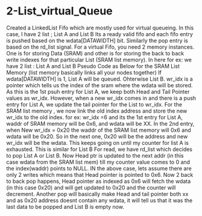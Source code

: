 # 2-List_virtual_Queue
Created a LinkedList Fifo which are mostly used for virtual queueing. In this case, I have 2 list ; List A and List B
Its a ready valid fifo and each fifo entry is pushed based on the wdata[DATAWIDTH] bit. Similarly the pop entry is based on the rd_list signal.
For a virtual Fifo, you need 2 memory instances. One is for storing Data (SRAM) and other is for storing the back to back write indexes for that particular List (SRAM list memory).
In here for ex: we have 2 list : List A and List B
Pseudo Code as Below for the SRAM List Memory (list memory basically links all your nodes together)
If wdata[DATAWIDTH] is 1, List A will be queued. Ohterwise List B.
wr_idx is a pointer which tells us the index of the sram where the wdata will be stored. As this is the 1st psuh entry for List A, we  keep both Head and Tail Pointer values as wr_idx.
However, when a new wr_idx comes in and there is a push entry for List A, we update the tail pointer for the List to wr_idx. For the SRAM list memory , we now link the old index address and store the 
new wr_idx to the old index. for ex: wr_idx =6 and its the 1st entry for List A, waddr of SRAM memory will be 0x6, and wdata will be XX. In the 2nd entry, when New wr_idx = 0x20 the waddr of the 
SRAM list memory will 0x6 and wdata will be 0x20. So in the next one, 0x20 will be the address and new wr_idx will be the wdata. This keeps going on until my counter for list A is exhausted.
This is similar for List B
For read, we have rd_list which decides to pop List A or List B. Now Head ptr is updated to the next addr (in this case wdata from the SRAM list mem) till my counter value comes to 0 and the index(waddr) 
points to NULL. IN the above case, lets assume there are only 2 writes which means that Head pointer is pointed to 0x6. Now 2 back to back pop happens, Head pointer as indexed as 0x6 will fetch the wdata
(in this case 0x20) and will get updated to 0x20 and the counter will decrement. Another pop will basically make Head and tail pointer both xx and as 0x20 address doesnt contain any wdata, it will tell us
that it was the last data to be popped and List B is empty now.
